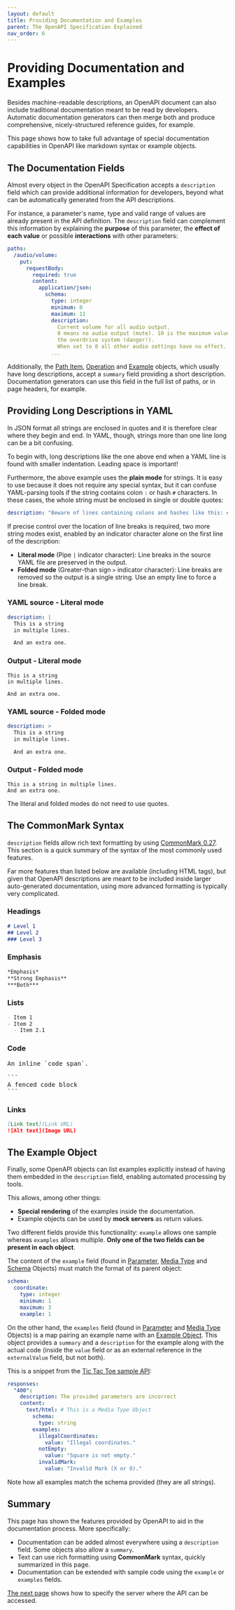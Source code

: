 ```yaml
---
layout: default
title: Providing Documentation and Examples
parent: The OpenAPI Specification Explained
nav_order: 6
---
```


# Providing Documentation and Examples

Besides machine-readable descriptions, an OpenAPI document can also include traditional documentation meant to be read by developers. Automatic documentation generators can then merge both and produce comprehensive, nicely-structured reference guides, for example.

This page shows how to take full advantage of special documentation capabilities in OpenAPI like markdown syntax or example objects.

## The Documentation Fields

Almost every object in the OpenAPI Specification accepts a `description` field which can provide additional information for developers, beyond what can be automatically generated from the API descriptions.

For instance, a parameter's name, type and valid range of values are already present in the API definition. The `description` field can complement this information by explaining the **purpose** of this parameter, the **effect of each value** or possible **interactions** with other parameters:

```yaml
paths:
  /audio/volume:
    put:
      requestBody:
        required: true
        content:
          application/json:
            schema:
              type: integer
              minimum: 0
              maximum: 11
              description:
                Current volume for all audio output.
                0 means no audio output (mute). 10 is the maximum value. 11 enables
                the overdrive system (danger!).
                When set to 0 all other audio settings have no effect.
              ...
```

Additionally, the [Path Item](https://spec.openapis.org/oas/v3.1.0#path-item-object), [Operation](https://spec.openapis.org/oas/v3.1.0#operation-object) and [Example](https://spec.openapis.org/oas/v3.1.0#example-object) objects, which usually have long descriptions, accept a `summary` field providing a short description. Documentation generators can use this field in the full list of paths, or in page headers, for example.

## Providing Long Descriptions in YAML

In JSON format all strings are enclosed in quotes and it is therefore clear where they begin and end. In YAML, though, strings more than one line long can be a bit confusing.

To begin with, long descriptions like the one above end when a YAML line is found with smaller indentation. Leading space is important!

Furthermore, the above example uses the **plain mode** for strings. It is easy to use because it does not require any special syntax, but it can confuse YAML-parsing tools if the string contains colon `:` or hash `#` characters. In these cases, the whole string must be enclosed in single or double quotes:

```yaml
description: "Beware of lines containing colons and hashes like this: #"
```

If precise control over the location of line breaks is required, two more string modes exist, enabled by an indicator character alone on the first line of the description:

- **Literal mode** (Pipe `|` indicator character): Line breaks in the source YAML file are preserved in the output.
- **Folded mode** (Greater-than sign `>` indicator character): Line breaks are removed so the output is a single string. Use an empty line to force a line break.


### YAML source - Literal mode

```yaml
description: |
  This is a string
  in multiple lines.

  And an extra one.
```

### Output - Literal mode

```text
This is a string
in multiple lines.

And an extra one.
```

### YAML source - Folded mode

```yaml
description: >
  This is a string
  in multiple lines.

  And an extra one.
```

### Output - Folded mode

```text
This is a string in multiple lines.
And an extra one.
```

The literal and folded modes do not need to use quotes.

## The CommonMark Syntax

`description` fields allow rich text formatting by using [CommonMark 0.27](https://spec.commonmark.org/0.27/). This section is a quick summary of the syntax of the most commonly used features.

Far more features than listed below are available (including HTML tags), but given that OpenAPI descriptions are meant to be included inside larger auto-generated documentation, using more advanced formatting is typically very complicated.

### Headings

```markdown
# Level 1
## Level 2
### Level 3
```

### Emphasis

```markdown
*Emphasis*
**Strong Emphasis**
***Both***
```

### Lists

```markdown
- Item 1
- Item 2
  - Item 2.1
```

### Code

<pre>
An inline `code span`.

```
A fenced code block
```
</pre>

### Links

```markdown
[Link text](Link URL)
![Alt text](Image URL)
```

## The Example Object

Finally, some OpenAPI objects can list examples explicitly instead of having them embedded in the `description` field, enabling automated processing by tools.

This allows, among other things:

- **Special rendering** of the examples inside the documentation.
- Example objects can be used by **mock servers** as return values.

Two different fields provide this functionality: `example` allows one sample whereas `examples` allows multiple. **Only one of the two fields can be present in each object**.

The content of the `example` field (found in [Parameter](https://spec.openapis.org/oas/v3.1.0#parameterExample), [Media Type](https://spec.openapis.org/oas/v3.1.0#mediaTypeExample) and [Schema](https://spec.openapis.org/oas/v3.1.0#schemaExample) Objects) must match the format of its parent object:

```yaml
schema:
  coordinate:
    type: integer
    minimum: 1
    maximum: 3
    example: 1
```

On the other hand, the `examples` field (found in [Parameter](https://spec.openapis.org/oas/v3.1.0#parameterExample) and [Media Type](https://spec.openapis.org/oas/v3.1.0#mediaTypeExample) Objects) is a map pairing an example name with an [Example Object](https://spec.openapis.org/oas/v3.1.0#example-object). This object provides a `summary` and a `description` for the example along with the actual code (inside the `value` field or as an external reference in the `externalValue` field, but not both).

This is a snippet from the [Tic Tac Toe sample API](examples/tictactoe.yaml):

```yaml
responses:
  "400":
    description: The provided parameters are incorrect
    content:
      text/html: # This is a Media Type Object
        schema:
          type: string
        examples:
          illegalCoordinates:
            value: "Illegal coordinates."
          notEmpty:
            value: "Square is not empty."
          invalidMark:
            value: "Invalid Mark (X or O)."
```

Note how all examples match the schema provided (they are all strings).

## Summary

This page has shown the features provided by OpenAPI to aid in the documentation process. More specifically:

- Documentation can be added almost everywhere using a `description` field. Some objects also allow a `summary`.
- Text can use rich formatting using **CommonMark** syntax, quickly summarized in this page.
- Documentation can be extended with sample code using the `example` or `examples` fields.

[The next page](servers.md) shows how to specify the server where the API can be accessed.
